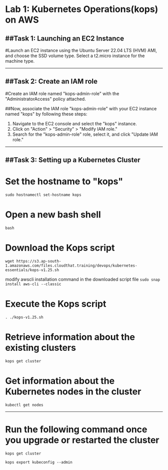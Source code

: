 
Lab 1: Kubernetes Operations(kops) on AWS
=============================================================

##Task 1: Launching an EC2 Instance
-----------------------------------------------------------------
#Launch an EC2 instance using the Ubuntu Server 22.04 LTS (HVM) AMI, and choose the SSD volume type. Select a t2.micro instance for the machine type.

-----------------------------------------------------------------
##Task 2: Create an IAM role
-----------------------------------------------------------------
#Create an IAM role named "kops-admin-role" with the "AdministratorAccess" policy attached.

##Now, associate the IAM role "kops-admin-role" with your EC2 instance named "kops" by following these steps:

1. Navigate to the EC2 console and select the "kops" instance.
2. Click on "Action" > "Security" > "Modify IAM role."
3. Search for the "kops-admin-role" role, select it, and click "Update IAM role."


-----------------------------------------------------------------
##Task 3: Setting up a Kubernetes Cluster
-----------------------------------------------------------------
# Set the hostname to "kops"
```
sudo hostnamectl set-hostname kops
```

# Open a new bash shell
```
bash
```
# Download the Kops script
```
wget https://s3.ap-south-1.amazonaws.com/files.cloudthat.training/devops/kubernetes-essentials/kops-v1.25.sh
```
modify awscli installation command in the downloaded script file
`sudo snap install aws-cli --classic`
# Execute the Kops script
```
. ./kops-v1.25.sh
```
# Retrieve information about the existing clusters
```
kops get cluster
```
# Get information about the Kubernetes nodes in the cluster
```
kubectl get nodes
```
--------------------------------
# Run the following command once you upgrade or restarted the cluster
```
kops get cluster
```
```
kops export kubeconfig --admin
```
